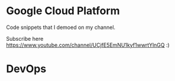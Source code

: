 # Google Cloud Platform
Code snippets that I demoed on my channel.

Subscribe here https://www.youtube.com/channel/UCjfE5EmNU1kyf1wwrtYlnGQ :)
# DevOps
